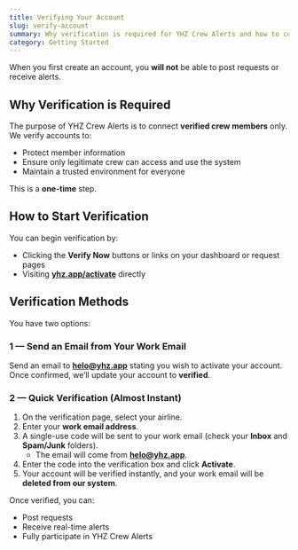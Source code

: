 ```yaml
---
title: Verifying Your Account
slug: verify-account
summary: Why verification is required for YHZ Crew Alerts and how to complete it.
category: Getting Started
---
```

When you first create an account, you **will not** be able to post requests or receive alerts.  



## Why Verification is Required
The purpose of YHZ Crew Alerts is to connect **verified crew members** only.  
We verify accounts to:
- Protect member information  
- Ensure only legitimate crew can access and use the system  
- Maintain a trusted environment for everyone  

This is a **one-time** step.



## How to Start Verification
You can begin verification by:
- Clicking the **Verify Now** buttons or links on your dashboard or request pages  
- Visiting **[yhz.app/activate](https://yhz.app/activate)** directly



## Verification Methods
You have two options:

### 1 — Send an Email from Your Work Email
Send an email to **helo@yhz.app** stating you wish to activate your account.  
Once confirmed, we’ll update your account to **verified**.



### 2 — Quick Verification (Almost Instant)
1. On the verification page, select your airline.  
2. Enter your **work email address**.  
3. A single-use code will be sent to your work email (check your **Inbox** and **Spam/Junk** folders).  
   - The email will come from **helo@yhz.app**.  
4. Enter the code into the verification box and click **Activate**.  
5. Your account will be verified instantly, and your work email will be **deleted from our system**.



Once verified, you can:
- Post requests  
- Receive real-time alerts  
- Fully participate in YHZ Crew Alerts
